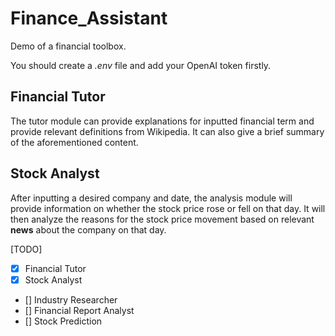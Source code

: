 # Finance_Assistant
Demo of a financial toolbox.

You should create a *.env* file and add your OpenAI token firstly.

## Financial Tutor
The tutor module can provide explanations for inputted financial term and provide relevant definitions from Wikipedia. 
It can also give a brief summary of the aforementioned content.

## Stock Analyst
After inputting a desired company and date, the analysis module will provide information on whether the stock price rose or fell on that day. 
It will then analyze the reasons for the stock price movement based on relevant **news** about the company on that day.

[TODO]
- [x] Financial Tutor
- [x] Stock Analyst
- [] Industry Researcher
- [] Financial Report Analyst
- [] Stock Prediction
